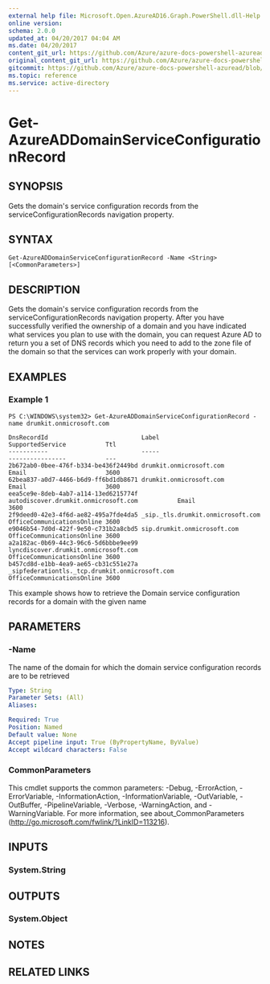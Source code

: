 ```yaml
---
external help file: Microsoft.Open.AzureAD16.Graph.PowerShell.dll-Help.xml
online version:
schema: 2.0.0
updated_at: 04/20/2017 04:04 AM
ms.date: 04/20/2017
content_git_url: https://github.com/Azure/azure-docs-powershell-azuread/blob/RobdeJong-patch-9/Azure%20AD%20Cmdlets/AzureAD/v2/Get-AzureADDomainServiceConfigurationRecord.md
original_content_git_url: https://github.com/Azure/azure-docs-powershell-azuread/blob/RobdeJong-patch-9/Azure%20AD%20Cmdlets/AzureAD/v2/Get-AzureADDomainServiceConfigurationRecord.md
gitcommit: https://github.com/Azure/azure-docs-powershell-azuread/blob/424c08eff259398d1aa2f26116c38cea5e911b45
ms.topic: reference
ms.service: active-directory
---
```


# Get-AzureADDomainServiceConfigurationRecord

## SYNOPSIS
Gets the domain's service configuration records from the serviceConfigurationRecords navigation property.

## SYNTAX

```
Get-AzureADDomainServiceConfigurationRecord -Name <String> [<CommonParameters>]
```

## DESCRIPTION
Gets the domain's service configuration records from the serviceConfigurationRecords navigation property. 
After you have successfully verified the ownership of a domain and you have indicated what services you plan to use with the domain, you can request Azure AD to return you a set of DNS records which you need to add to the zone file of the domain so that the services can work properly with your domain.

## EXAMPLES

### Example 1
```
PS C:\WINDOWS\system32> Get-AzureADDomainServiceConfigurationRecord -name drumkit.onmicrosoft.com

DnsRecordId                          Label                                          SupportedService           Ttl
-----------                          -----                                          ----------------           ---
2b672ab0-0bee-476f-b334-be436f2449bd drumkit.onmicrosoft.com                        Email                      3600
62bea837-a0d7-4466-b6d9-ff6bd1db8671 drumkit.onmicrosoft.com                        Email                      3600
eea5ce9e-8deb-4ab7-a114-13ed6215774f autodiscover.drumkit.onmicrosoft.com           Email                      3600
2f9deed0-42e3-4f6d-ae82-495a7fde4da5 _sip._tls.drumkit.onmicrosoft.com              OfficeCommunicationsOnline 3600
e9046b54-7d0d-422f-9e50-c731b2a8cbd5 sip.drumkit.onmicrosoft.com                    OfficeCommunicationsOnline 3600
a2a182ac-0b69-44c3-96c6-5d6bbbe9ee99 lyncdiscover.drumkit.onmicrosoft.com           OfficeCommunicationsOnline 3600
b457cd8d-e1bb-4ea9-ae65-cb31c551e27a _sipfederationtls._tcp.drumkit.onmicrosoft.com OfficeCommunicationsOnline 3600
```

This example shows how to retrieve the Domain service configuration records for a domain with the given name

## PARAMETERS

### -Name
The name of the domain for which the domain service configuration records are to be retrieved

```yaml
Type: String
Parameter Sets: (All)
Aliases: 

Required: True
Position: Named
Default value: None
Accept pipeline input: True (ByPropertyName, ByValue)
Accept wildcard characters: False
```

### CommonParameters
This cmdlet supports the common parameters: -Debug, -ErrorAction, -ErrorVariable, -InformationAction, -InformationVariable, -OutVariable, -OutBuffer, -PipelineVariable, -Verbose, -WarningAction, and -WarningVariable. For more information, see about_CommonParameters (http://go.microsoft.com/fwlink/?LinkID=113216).

## INPUTS

### System.String

## OUTPUTS

### System.Object

## NOTES

## RELATED LINKS

